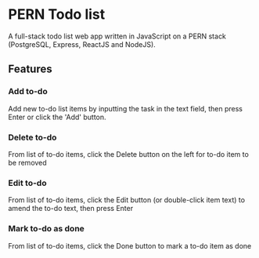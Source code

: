# PERN Todo list
A full-stack todo list web app written in JavaScript on a PERN stack (PostgreSQL, Express, ReactJS and NodeJS).

## Features

### Add to-do
Add new to-do list items by inputting the task in the text field, then press
Enter or click the 'Add' button.

### Delete to-do
From list of to-do items, click the Delete button on the left for to-do item to be removed

### Edit to-do
From list of to-do items, click the Edit button (or double-click item text) to amend the to-do text, then press Enter

### Mark to-do as done
From list of to-do items, click the Done button to mark a to-do item as done
